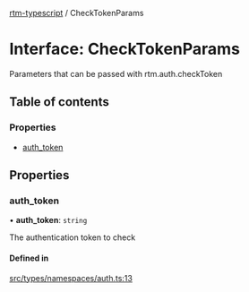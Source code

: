 [rtm-typescript](../README.md) / CheckTokenParams

# Interface: CheckTokenParams

Parameters that can be passed with rtm.auth.checkToken

## Table of contents

### Properties

- [auth\_token](CheckTokenParams.md#auth_token)

## Properties

### auth\_token

• **auth\_token**: `string`

The authentication token to check

#### Defined in

[src/types/namespaces/auth.ts:13](https://github.com/benwainwright/rtm-typescript/blob/3311c46/src/types/namespaces/auth.ts#L13)
